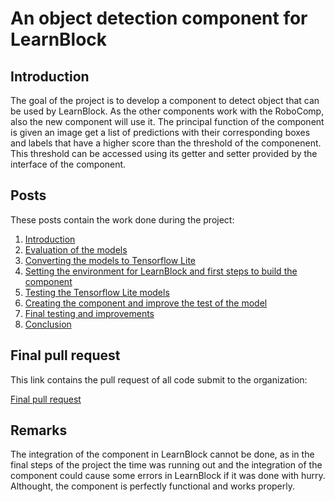 # An object detection component for LearnBlock

## Introduction

The goal of the project is to develop a component to detect object that can be used by LearnBlock. As the other components work with the RoboComp, also the new component will use it. The principal function of the component is given an image get a list of predictions with their corresponding boxes and labels that have a higher score than the threshold of the componenent. This threshold can be accessed using its getter and setter provided by the interface of the component.

## Posts

These posts contain the work done during the project:

1. [Introduction](https://robocomp.github.io/web/gsoc/2021/posts/alejandro_fernandez/post01)
2. [Evaluation of the models](https://robocomp.github.io/web/gsoc/2021/posts/alejandro_fernandez/post02)
3. [Converting the models to Tensorflow Lite](https://robocomp.github.io/web/gsoc/2021/posts/alejandro_fernandez/post03)
4. [Setting the environment for LearnBlock and first steps to build the component](https://robocomp.github.io/web/gsoc/2021/posts/alejandro_fernandez/post04)
5. [Testing the Tensorflow Lite models](https://robocomp.github.io/web/gsoc/2021/posts/alejandro_fernandez/post05)
6. [Creating the component and improve the test of the model](https://robocomp.github.io/web/gsoc/2021/posts/alejandro_fernandez/post06)
7. [Final testing and improvements](https://robocomp.github.io/web/gsoc/2021/posts/alejandro_fernandez/post07)
8. [Conclusion](https://robocomp.github.io/web/gsoc/2021/posts/alejandro_fernandez/post08)

## Final pull request

This link contains the pull request of all code submit to the organization:

[Final pull request](https://github.com/robocomp/LearnBlock/commit/83fe1e3f5fe602afdd5e38f733cefb7ea8e62310)

## Remarks

The integration of the component in LearnBlock cannot be done, as in the final steps of the project the time was running out and the integration of the component could cause some errors in LearnBlock if it was done with hurry. Althought, the component is perfectly functional and works properly.
